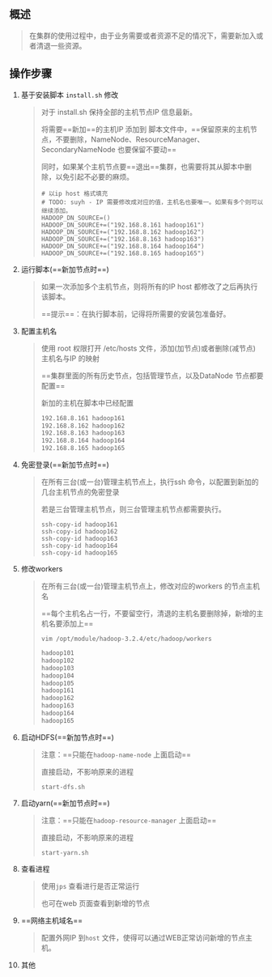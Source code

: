 

## 概述

> 在集群的使用过程中，由于业务需要或者资源不足的情况下，需要新加入或者清退一些资源。





## 操作步骤

1. 基于安装脚本 `install.sh` 修改

   > 对于 install.sh  保持全部的主机节点IP 信息最新。
   >
   > 将需要==新加==的主机IP 添加到 脚本文件中，==保留原来的主机节点，不要删除，NameNode、ResourceManager、SecondaryNameNode 也要保留不要动==
   >
   > 同时，如果某个主机节点要==退出==集群，也需要将其从脚本中删除，以免引起不必要的麻烦。
   >
   > 
   >
   > ```shell
   > # 以ip host 格式填充
   > # TODO: suyh - IP 需要修改成对应的值，主机名也要唯一。如果有多个则可以继续添加。
   > HADOOP_DN_SOURCE=()
   > HADOOP_DN_SOURCE+=("192.168.8.161 hadoop161")
   > HADOOP_DN_SOURCE+=("192.168.8.162 hadoop162")
   > HADOOP_DN_SOURCE+=("192.168.8.163 hadoop163")
   > HADOOP_DN_SOURCE+=("192.168.8.164 hadoop164")
   > HADOOP_DN_SOURCE+=("192.168.8.165 hadoop165")
   > 
   > ```
   >
   > 

2. 运行脚本(==新加节点时==)

   > 如果一次添加多个主机节点，则将所有的IP host 都修改了之后再执行该脚本。
   >
   > ==提示==：在执行脚本前，记得将所需要的安装包准备好。

3. 配置主机名

   > 使用 root 权限打开 /etc/hosts 文件，添加(加节点)或者删除(减节点) 主机名与IP 的映射
   >
   > ==集群里面的所有历史节点，包括管理节点，以及DataNode 节点都要配置==
   >
   > 新加的主机在脚本中已经配置
   >
   > ```txt
   > 192.168.8.161 hadoop161
   > 192.168.8.162 hadoop162
   > 192.168.8.163 hadoop163
   > 192.168.8.164 hadoop164
   > 192.168.8.165 hadoop165
   > ```
   >
   > 

4. 免密登录(==新加节点时==)

   > 在所有三台(或一台)管理主机节点上，执行ssh 命令，以配置到新加的几台主机节点的免密登录
   >
   > 若是三台管理主机节点，则三台管理主机节点都需要执行。
   >
   > ```shell
   > ssh-copy-id hadoop161
   > ssh-copy-id hadoop162
   > ssh-copy-id hadoop163
   > ssh-copy-id hadoop164
   > ssh-copy-id hadoop165
   > ```
   >
   > 

5. 修改workers

   > 在所有三台(或一台)管理主机节点上，修改对应的workers 的节点主机名
   >
   > ==每个主机名占一行，不要留空行，清退的主机名要删除掉，新增的主机名要添加上==
   >
   > `vim /opt/module/hadoop-3.2.4/etc/hadoop/workers`
   >
   > ```txt
   > hadoop101
   > hadoop102
   > hadoop103
   > hadoop104
   > hadoop105
   > hadoop161
   > hadoop162
   > hadoop163
   > hadoop164
   > hadoop165
   > ```
   >
   > 

6. 启动HDFS(==新加节点时==)

   > 注意：==只能在`hadoop-name-node` 上面启动==
   >
   > 直接启动，不影响原来的进程
   >
   > ```shell
   > start-dfs.sh
   > ```
   >
   > 

7. 启动yarn(==新加节点时==)

   > 注意：==只能在`hadoop-resource-manager` 上面启动==
   >
   > 直接启动，不影响原来的进程
   >
   > ```shell
   > start-yarn.sh
   > ```
   >
   > 

8. 查看进程

   > 使用`jps` 查看进行是否正常运行
   >
   > 也可在web 页面查看到新增的节点

9. ==网络主机域名==

   > 配置外网IP 到`host` 文件，使得可以通过WEB正常访问新增的节点主机。

10. 其他













